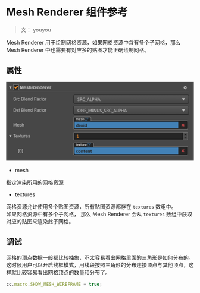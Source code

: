 # Mesh Renderer 组件参考

> 文： youyou

Mesh Renderer 用于绘制网格资源，如果网格资源中含有多个子网格，那么 Mesh Renderer 中也需要有对应多的贴图才能正确绘制网格。

## 属性

![](img/mesh_renderer.png)

- mesh  

指定渲染所用的网格资源

- textures  

网格资源允许使用多个贴图资源，所有贴图资源都存在 `textures` 数组中。<br>
如果网格资源中有多个子网格， 那么 Mesh Renderer 会从 `textures` 数组中获取对应的贴图来渲染此子网格。

## 调试

网格的顶点数据一般都比较抽象，不太容易看出网格里面的三角形是如何分布的。这时候用户可以开启线框模式，用线段按照三角形的分布连接顶点与其他顶点，这样就比较容易看出网格顶点的数量和分布了。

```javascript
cc.macro.SHOW_MESH_WIREFRAME = true;
```